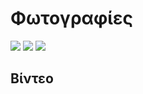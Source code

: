 # Φωτογραφίες
![](https://c1.staticflickr.com/9/8399/8895608491_28d9edd4c2.jpg)
![](https://c1.staticflickr.com/7/6064/6104224854_305517dd2e_b.jpg)
![](https://c1.staticflickr.com/9/8181/7909455540_c169594836.jpg)

## Βίντεο
[](https://www.youtube.com/watch?v=oQVQ6wRDbT8)
